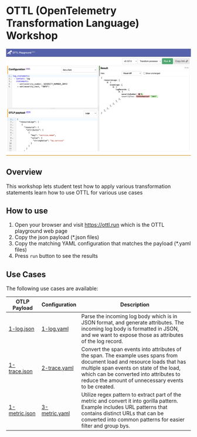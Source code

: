 # OTTL (OpenTelemetry Transformation Language) Workshop

![ottl.run](ottl.run.png)

## Overview
This workshop lets student test how to apply various transformation statements learn how to use OTTL for various use cases

## How to use

1. Open your browser and visit <a href="https://ottl.run" target="_blank">https://ottl.run</a> which is the OTTL playground web page
2. Copy the json payload (*.json files)
3. Copy the matching YAML configuration that matches the payload (*.yaml files)
4. Press `run` button to see the results

## Use Cases

The following use cases are available:

|OTLP Payload|Configuration|Description|
|---|---|---|
|[1-log.json](1-log.json)|[1-log.yaml](1-log.yaml)|Parse the incoming log body which is in JSON format, and generate attributes. The incoming log body is formatted in JSON, and we want to expose those as attributes of the log record.|
|[1-trace.json](1-log.json)|[2-trace.yaml](2-trace.yaml)|Convert the span events into attributes of the span. The example uses spans from document load and resource loads that has multiple span events on state of the load, which can be converted into attributes to reduce the amount of unnecessary events to be created.|
|[1-metric.json](1-log.json)|[3-metric.yaml](3-metric.yaml)|Utilize regex pattern to extract part of the metric and convert it into gorilla pattern. Example includes URL patterns that contains distinct URLs that can be converted into common patterns for easier filter and group bys.|
